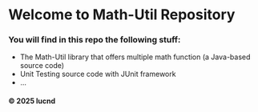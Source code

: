 # Welcome to Math-Util Repository
### You will find in this repo the following stuff:
* The Math-Util library that offers multiple math function (a Java-based source code)
* Unit Testing source code with JUnit framework
* ...

#### © 2025 lucnd